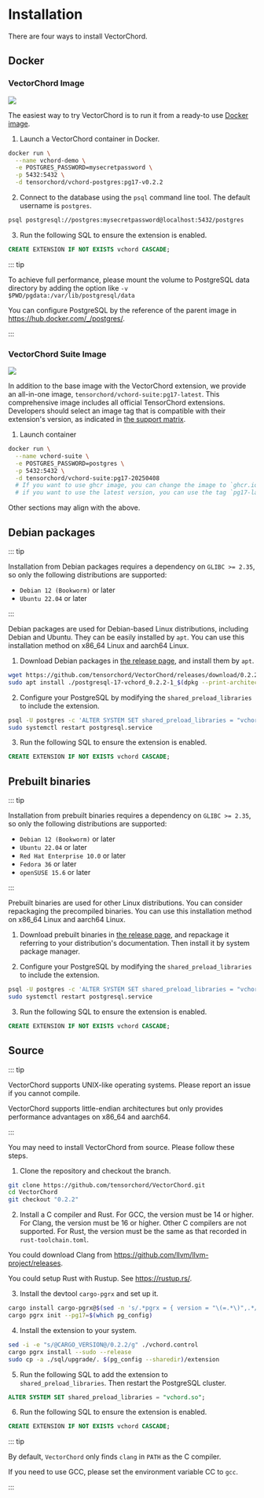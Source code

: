 # Installation

There are four ways to install VectorChord.

## Docker

### VectorChord Image

<a href="https://hub.docker.com/r/tensorchord/vchord-postgres"><img src="https://img.shields.io/docker/pulls/tensorchord/vchord-postgres" /></a>

The easiest way to try VectorChord is to run it from a ready-to use [Docker image](https://hub.docker.com/r/tensorchord/vchord-postgres).

1. Launch a VectorChord container in Docker.

```sh
docker run \
  --name vchord-demo \
  -e POSTGRES_PASSWORD=mysecretpassword \
  -p 5432:5432 \
  -d tensorchord/vchord-postgres:pg17-v0.2.2
```

2. Connect to the database using the `psql` command line tool. The default username is `postgres`.

```sh
psql postgresql://postgres:mysecretpassword@localhost:5432/postgres
```

3. Run the following SQL to ensure the extension is enabled.

```sql
CREATE EXTENSION IF NOT EXISTS vchord CASCADE;
```

::: tip

To achieve full performance, please mount the volume to PostgreSQL data directory by adding the option like `-v $PWD/pgdata:/var/lib/postgresql/data`

You can configure PostgreSQL by the reference of the parent image in https://hub.docker.com/_/postgres/.

:::

### VectorChord Suite Image

<a href="https://hub.docker.com/r/tensorchord/vchord-suite"><img src="https://img.shields.io/docker/pulls/tensorchord/vchord-suite"/></a>

In addition to the base image with the VectorChord extension, we provide an all-in-one image, `tensorchord/vchord-suite:pg17-latest`. This comprehensive image includes all official TensorChord extensions. Developers should select an image tag that is compatible with their extension's version, as indicated in [the support matrix](https://github.com/tensorchord/VectorChord-images?tab=readme-ov-file#support-matrix).

1. Launch container

```sh
docker run \
  --name vchord-suite \
  -e POSTGRES_PASSWORD=postgres \
  -p 5432:5432 \
  -d tensorchord/vchord-suite:pg17-20250408
  # If you want to use ghcr image, you can change the image to `ghcr.io/tensorchord/vchord-suite:pg17-20250408`.
  # if you want to use the latest version, you can use the tag `pg17-latest`.
```

Other sections may align with the above.

## Debian packages

::: tip

Installation from Debian packages requires a dependency on `GLIBC >= 2.35`, so only the following distributions are supported:

- `Debian 12 (Bookworm)` or later
- `Ubuntu 22.04` or later

:::

Debian packages are used for Debian-based Linux distributions, including Debian and Ubuntu. They can be easily installed by `apt`. You can use this installation method on x86_64 Linux and aarch64 Linux.

1. Download Debian packages in [the release page](https://github.com/tensorchord/VectorChord/releases/latest), and install them by `apt`.

```sh
wget https://github.com/tensorchord/VectorChord/releases/download/0.2.2/postgresql-17-vchord_0.2.2-1_$(dpkg --print-architecture).deb
sudo apt install ./postgresql-17-vchord_0.2.2-1_$(dpkg --print-architecture).deb
```

2. Configure your PostgreSQL by modifying the `shared_preload_libraries` to include the extension.

```sh
psql -U postgres -c 'ALTER SYSTEM SET shared_preload_libraries = "vchord.so"'
sudo systemctl restart postgresql.service
```

3. Run the following SQL to ensure the extension is enabled.

```sql
CREATE EXTENSION IF NOT EXISTS vchord CASCADE;
```

## Prebuilt binaries

::: tip

Installation from prebuilt binaries requires a dependency on `GLIBC >= 2.35`, so only the following distributions are supported:

- `Debian 12 (Bookworm)` or later
- `Ubuntu 22.04` or later
- `Red Hat Enterprise 10.0` or later
- `Fedora 36` or later
- `openSUSE 15.6` or later

:::

Prebuilt binaries are used for other Linux distributions. You can consider repackaging the precompiled binaries. You can use this installation method on x86_64 Linux and aarch64 Linux.

1. Download prebuilt binaries in [the release page](https://github.com/tensorchord/VectorChord/releases/latest), and repackage it referring to your distribution's documentation. Then install it by system package manager.

2. Configure your PostgreSQL by modifying the `shared_preload_libraries` to include the extension.

```sh
psql -U postgres -c 'ALTER SYSTEM SET shared_preload_libraries = "vchord.so"'
sudo systemctl restart postgresql.service
```

3. Run the following SQL to ensure the extension is enabled.

```sql
CREATE EXTENSION IF NOT EXISTS vchord CASCADE;
```

## Source

::: tip

VectorChord supports UNIX-like operating systems. Please report an issue if you cannot compile.

VectorChord supports little-endian architectures but only provides performance advantages on x86_64 and aarch64.

:::

You may need to install VectorChord from source. Please follow these steps.

1. Clone the repository and checkout the branch.

```sh
git clone https://github.com/tensorchord/VectorChord.git
cd VectorChord
git checkout "0.2.2"
```

2. Install a C compiler and Rust. For GCC, the version must be 14 or higher. For Clang, the version must be 16 or higher. Other C compilers are not supported. For Rust, the version must be the same as that recorded in `rust-toolchain.toml`.

You could download Clang from https://github.com/llvm/llvm-project/releases.

You could setup Rust with Rustup. See https://rustup.rs/.

3. Install the devtool `cargo-pgrx` and set up it.

```sh
cargo install cargo-pgrx@$(sed -n 's/.*pgrx = { version = "\(=.*\)",.*/\1/p' Cargo.toml) --locked
cargo pgrx init --pg17=$(which pg_config)
```

4. Install the extension to your system.

```sh
sed -i -e "s/@CARGO_VERSION@/0.2.2/g" ./vchord.control
cargo pgrx install --sudo --release
sudo cp -a ./sql/upgrade/. $(pg_config --sharedir)/extension
```

5. Run the following SQL to add the extension to `shared_preload_libraries`. Then restart the PostgreSQL cluster.

```sql
ALTER SYSTEM SET shared_preload_libraries = "vchord.so";
```

6. Run the following SQL to ensure the extension is enabled.

```sql
CREATE EXTENSION IF NOT EXISTS vchord CASCADE;
```

::: tip

By default, `VectorChord` only finds `clang` in `PATH` as the C compiler.

If you need to use GCC, please set the environment variable CC to `gcc`.

:::
